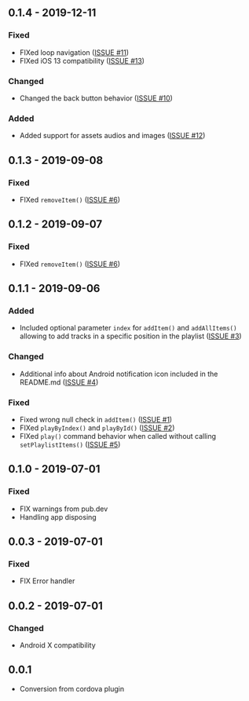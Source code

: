## 0.1.4 - 2019-12-11

### Fixed

* FIXed loop navigation ([ISSUE #11](https://github.com/gafsel/flutter_plugin_playlist/issues/11))
* FIXed iOS 13 compatibility ([ISSUE #13](https://github.com/gafsel/flutter_plugin_playlist/issues/13))

### Changed

* Changed the back button behavior ([ISSUE #10](https://github.com/gafsel/flutter_plugin_playlist/issues/10))

### Added

* Added support for assets audios and images ([ISSUE #12](https://github.com/gafsel/flutter_plugin_playlist/issues/12))

## 0.1.3 - 2019-09-08

### Fixed

* FIXed `removeItem()` ([ISSUE #6](https://github.com/gafsel/flutter_plugin_playlist/issues/6))

## 0.1.2 - 2019-09-07

### Fixed

* FIXed `removeItem()` ([ISSUE #6](https://github.com/gafsel/flutter_plugin_playlist/issues/6))

## 0.1.1 - 2019-09-06

### Added

* Included optional parameter `index` for `addItem()` and `addAllItems()` allowing to add tracks in a specific
position in the playlist ([ISSUE #3](https://github.com/gafsel/flutter_plugin_playlist/issues/3))

### Changed

* Additional info about Android notification icon included in the README.md ([ISSUE #4](https://github.com/gafsel/flutter_plugin_playlist/issues/4))

### Fixed

* Fixed wrong null check in `addItem()` ([ISSUE #1](https://github.com/gafsel/flutter_plugin_playlist/issues/1))
* FIXed `playByIndex()` and `playById()` ([ISSUE #2](https://github.com/gafsel/flutter_plugin_playlist/issues/2))
* FIXed `play()` command behavior when called without calling `setPlaylistItems()` ([ISSUE #5](https://github.com/gafsel/flutter_plugin_playlist/issues/5))


## 0.1.0 - 2019-07-01

### Fixed

* FIX warnings from pub.dev
* Handling app disposing

## 0.0.3 - 2019-07-01

### Fixed

* FIX Error handler

## 0.0.2 - 2019-07-01

### Changed

* Android X compatibility

## 0.0.1

* Conversion from cordova plugin
